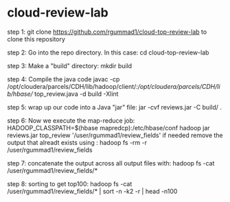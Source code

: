 # cloud-review-lab
step 1: 
git clone https://github.com/rgummad1/cloud-top-review-lab to clone this repository

step 2:
Go into the repo directory. In this case: cd cloud-top-review-lab

step 3:
Make a "build" directory: mkdir build

step 4:
Compile the java code javac -cp /opt/cloudera/parcels/CDH/lib/hadoop/client/*:/opt/cloudera/parcels/CDH/lib/hbase/* top_review.java -d build -Xlint

step 5:
 wrap up our code into a Java "jar" file: jar -cvf reviews.jar -C build/ .
 
step 6:
Now we execute the map-reduce job: HADOOP_CLASSPATH=$(hbase mapredcp):/etc/hbase/conf hadoop jar reviews.jar top_review '/user/rgummad1/review_fields'
if needed remove the output that alreadt exists using : hadoop fs -rm -r /user/rgummad1/review_fields

step 7: 
concatenate the output across all output files with: hadoop fs -cat /user/rgummad1/review_fields/* 

step 8:
sorting to get top100: hadoop fs -cat /user/rgummad1/review_fields/* | sort -n -k2 -r | head -n100 
